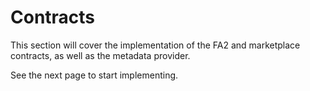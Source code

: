 # Contracts

This section will cover the implementation of the FA2 and marketplace contracts, as well as the metadata provider.&#x20;

See the next page to start implementing.&#x20;

